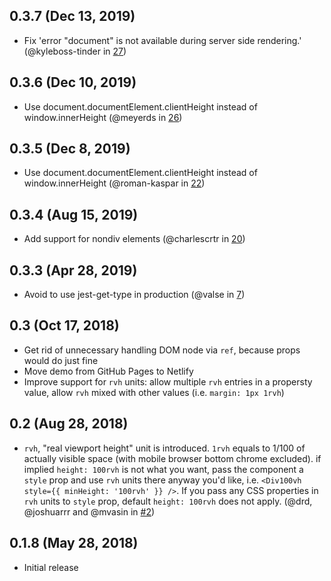 ## 0.3.7 (Dec 13, 2019)
* Fix 'error "document" is not available during server side rendering.' (@kyleboss-tinder in [27](https://github.com/mvasin/react-div-100vh/pull/27))

## 0.3.6 (Dec 10, 2019)
* Use document.documentElement.clientHeight instead of window.innerHeight (@meyerds in [26](https://github.com/mvasin/react-div-100vh/pull/26))

## 0.3.5 (Dec 8, 2019)
* Use document.documentElement.clientHeight instead of window.innerHeight (@roman-kaspar in [22](https://github.com/mvasin/react-div-100vh/pull/22))

## 0.3.4 (Aug 15, 2019)
* Add support for nondiv elements (@charlescrtr in [20](https://github.com/mvasin/react-div-100vh/pull/20))

## 0.3.3 (Apr 28, 2019)
* Avoid to use jest-get-type in production (@valse in [7](https://github.com/mvasin/react-div-100vh/pull/7))

## 0.3 (Oct 17, 2018)
* Get rid of unnecessary handling DOM node via `ref`, because props would do just fine
* Move demo from GitHub Pages to Netlify
* Improve support for `rvh` units: allow multiple `rvh` entries in a propersty value, allow `rvh` mixed with other values (i.e. `margin: 1px 1rvh`)

## 0.2 (Aug 28, 2018)
* `rvh`, "real viewport height" unit is introduced. `1rvh` equals to 1/100 of actually visible space (with mobile browser bottom chrome excluded). if implied `height: 100rvh` is not what you want, pass the component a `style` prop and use `rvh` units there anyway you'd like, i.e. `<Div100vh style={{ minHeight: '100rvh' }} />`. If you pass any CSS properties in `rvh` units to `style` prop, default `height: 100rvh` does not apply. (@drd, @joshuarrr and @mvasin in [#2](https://github.com/mvasin/react-div-100vh/pull/2))

## 0.1.8 (May 28, 2018)
* Initial release
